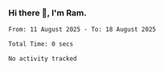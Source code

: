 ### Hi there 👋, I'm Ram.

<!--START_SECTION:waka-->

```txt
From: 11 August 2025 - To: 18 August 2025

Total Time: 0 secs

No activity tracked
```

<!--END_SECTION:waka-->
